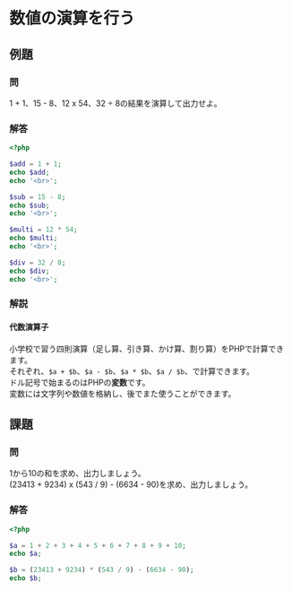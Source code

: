 # 数値の演算を行う

## 例題
### 問
1 + 1、15 - 8、12 x 54、32 ÷ 8の結果を演算して出力せよ。

### 解答
```php
<?php

$add = 1 + 1;
echo $add;
echo '<br>';

$sub = 15 - 8;
echo $sub;
echo '<br>';

$multi = 12 * 54;
echo $multi;
echo '<br>';

$div = 32 / 8;
echo $div;
echo '<br>';

```

### 解説
#### 代数演算子
小学校で習う四則演算（足し算、引き算、かけ算、割り算）をPHPで計算できます。  
それぞれ、`$a + $b`、`$a - $b`、`$a * $b`、`$a / $b`、で計算できます。  
ドル記号で始まるのはPHPの**変数**です。  
変数には文字列や数値を格納し、後でまた使うことができます。

## 課題
### 問
1から10の和を求め、出力しましょう。  
(23413 + 9234) x (543 / 9) - (6634 - 90)を求め、出力しましょう。

### 解答
```php
<?php

$a = 1 + 2 + 3 + 4 + 5 + 6 + 7 + 8 + 9 + 10;
echo $a;

$b = (23413 + 9234) * (543 / 9) - (6634 - 90);
echo $b;

```
